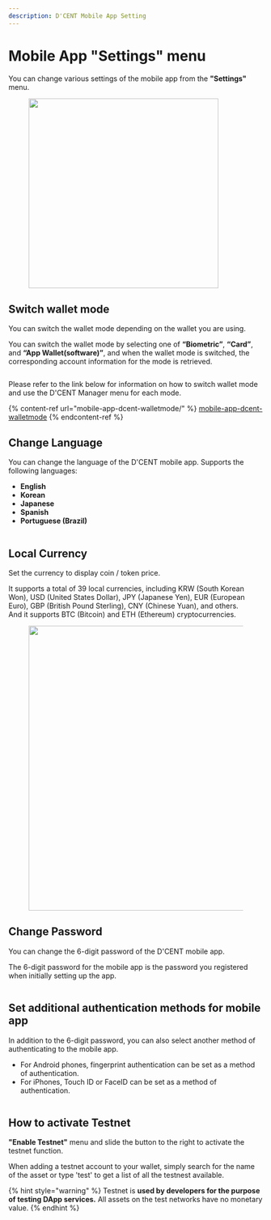 ```yaml
---
description: D'CENT Mobile App Setting
---
```


# Mobile App "Settings" menu

You can change various settings of the mobile app from the **"Settings"** menu.

<div align="left"><figure><img src="../../.gitbook/assets/1 (20).jpg" alt="" width="375"><figcaption></figcaption></figure></div>

## Switch wallet mode

You can switch the wallet mode depending on the wallet you are using.

You can switch the wallet mode by selecting one of **“Biometric”**, **“Card”**, and **“App Wallet(software)”**, and when the wallet mode is switched, the corresponding account information for the mode is retrieved.

<div align="left"><figure><img src="../../.gitbook/assets/2 (24).jpg" alt=""><figcaption></figcaption></figure></div>

Please refer to the link below for information on how to switch wallet mode and use the D'CENT Manager menu for each mode.

{% content-ref url="mobile-app-dcent-walletmode/" %}
[mobile-app-dcent-walletmode](mobile-app-dcent-walletmode/)
{% endcontent-ref %}

## Change Language

You can change the language of the D'CENT mobile app. Supports the following languages:

* **English**
* **Korean**
* **Japanese**
* **Spanish**
* **Portuguese (Brazil)**

<div align="left"><figure><img src="../../.gitbook/assets/Language_setting(eng).png" alt=""><figcaption></figcaption></figure></div>

## Local Currency

​Set the currency to display coin / token price.

It supports a total of 39 local currencies, including KRW (South Korean Won), USD (United States Dollar), JPY (Japanese Yen), EUR (European Euro), GBP (British Pound Sterling), CNY (Chinese Yuan), and others.\
And it supports BTC (Bitcoin) and ETH (Ethereum) cryptocurrencies.

<div align="left"><figure><img src="../../.gitbook/assets/4.jpg" alt="" width="563"><figcaption></figcaption></figure></div>

## Change Password

You can change the 6-digit password of the D'CENT mobile app.

The 6-digit password for the mobile app is the password you registered when initially setting up the app.

<div align="left"><figure><img src="../../.gitbook/assets/5 (7).jpg" alt=""><figcaption></figcaption></figure></div>

## Set additional authentication methods for mobile app

In addition to the 6-digit password, you can also select another method of authenticating to the mobile app.&#x20;

* For Android phones, fingerprint authentication can be set as a method of authentication.&#x20;
* For iPhones, Touch ID or FaceID can be set as a method of authentication.

<div align="left"><figure><img src="../../.gitbook/assets/6.jpg" alt=""><figcaption></figcaption></figure></div>

## How to activate Testnet

**"Enable Testnet"** menu and slide the button to the right to activate the testnet function.

When adding a testnet account to your wallet, simply search for the name of the asset or type 'test' to get a list of all the testnest available.

{% hint style="warning" %}
Testnet is **used by developers for the purpose of testing DApp services.** All assets on the test networks have no monetary value.
{% endhint %}

<figure><img src="../../.gitbook/assets/7.jpg" alt=""><figcaption></figcaption></figure>
